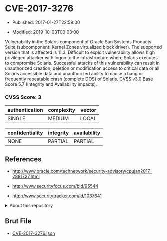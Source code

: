 # CVE-2017-3276

- Published: 2017-01-27T22:59:00

- Modified: 2019-10-03T00:03:00

Vulnerability in the Solaris component of Oracle Sun Systems Products Suite (subcomponent: Kernel Zones virtualized block driver). The supported version that is affected is 11.3. Difficult to exploit vulnerability allows high privileged attacker with logon to the infrastructure where Solaris executes to compromise Solaris. Successful attacks of this vulnerability can result in unauthorized creation, deletion or modification access to critical data or all Solaris accessible data and unauthorized ability to cause a hang or frequently repeatable crash (complete DOS) of Solaris. CVSS v3.0 Base Score 5.7 (Integrity and Availability impacts).

### CVSS Score: **3**

| authentication | complexity | vector |
| --- | --- | --- |
| SINGLE | MEDIUM | LOCAL |

| confidentiality | integrity | availability |
| --- | --- | --- |
| NONE | PARTIAL | PARTIAL |

## References

* http://www.oracle.com/technetwork/security-advisory/cpujan2017-2881727.html

* http://www.securityfocus.com/bid/95544

* http://www.securitytracker.com/id/1037641

<details>
<summary>About this repository</summary> 

  This repository is part of the project [Live Hack CVE](https://github.com/Live-Hack-CVE). Main website can be found [www.live-hack.org](https://www.live-hack.org) 
  
  Made by [Sn0wAlice](https://github.com/Sn0wAlice) for the people that care about security and need to have a feed of the latest CVEs. Hope you enjoy it, don't forget to star the repo and follow me on [Twitter](https://twitter.com/Sn0wAlice) and [Github](https://github.com/Sn0wAlice). And that is my [personnal website](https://www.alice-snow.me/)

  - [Home Page](https://github.com/Live-Hack-CVE)
  - [Framework](https://github.com/Live-Hack-CVE/cve-framework)
  - [CVE database](https://github.com/Live-Hack-CVE/full_database)
  - [Changelog](https://github.com/Live-Hack-CVE/Changelog)
</details>

## Brut File

* [CVE-2017-3276.json](https://raw.githubusercontent.com/Live-Hack-CVE/full_database/main/cves/2017/CVE-2017-3276.json)

